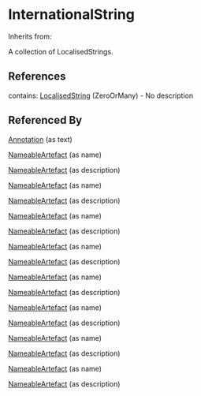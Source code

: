 
# InternationalString

Inherits from: [](..//.md)



A collection of LocalisedStrings.



## References

contains: [LocalisedString](LocalisedString.md) (ZeroOrMany) - No description



## Referenced By

[Annotation](Annotation.md) (as text)

[NameableArtefact](NameableArtefact.md) (as name)

[NameableArtefact](NameableArtefact.md) (as description)

[NameableArtefact](NameableArtefact.md) (as name)

[NameableArtefact](NameableArtefact.md) (as description)

[NameableArtefact](NameableArtefact.md) (as name)

[NameableArtefact](NameableArtefact.md) (as description)

[NameableArtefact](NameableArtefact.md) (as name)

[NameableArtefact](NameableArtefact.md) (as description)

[NameableArtefact](NameableArtefact.md) (as name)

[NameableArtefact](NameableArtefact.md) (as description)

[NameableArtefact](NameableArtefact.md) (as name)

[NameableArtefact](NameableArtefact.md) (as description)

[NameableArtefact](NameableArtefact.md) (as name)

[NameableArtefact](NameableArtefact.md) (as description)

[NameableArtefact](NameableArtefact.md) (as name)

[NameableArtefact](NameableArtefact.md) (as description)


